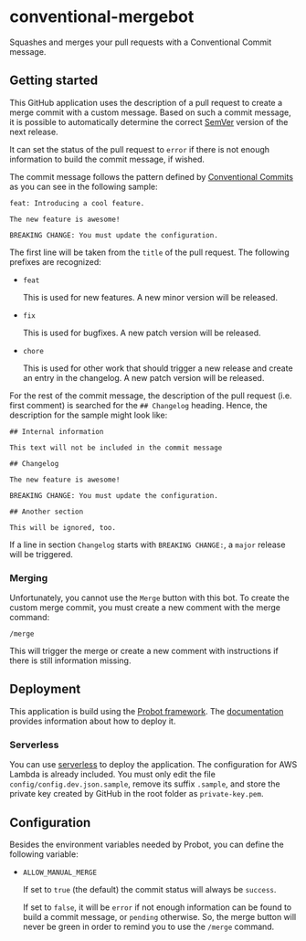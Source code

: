 # conventional-mergebot

Squashes and merges your pull requests with a Conventional Commit message.

## Getting started

This GitHub application uses the description of a pull request to create a merge commit with a custom message. Based on such a commit message, it is possible to automatically determine the correct [SemVer](https://semver.org) version of the next release.

It can set the status of the pull request to `error` if there is not enough information to build the commit message, if wished.

The commit message follows the pattern defined by [Conventional Commits](https://conventionalcommits.org) as you can see in the following sample:

```
feat: Introducing a cool feature.

The new feature is awesome!

BREAKING CHANGE: You must update the configuration.
```

The first line will be taken from the `title` of the pull request. The following prefixes are recognized:

- `feat`

    This is used for new features. A new minor version will be released.

- `fix`

    This is used for bugfixes. A new patch version will be released.

- `chore`

    This is used for other work that should trigger a new release and create an entry in the changelog. A new patch version will be released.

For the rest of the commit message, the description of the pull request (i.e. first comment) is searched for the `## Changelog` heading. Hence, the description for the sample might look like:

```
## Internal information

This text will not be included in the commit message

## Changelog

The new feature is awesome!

BREAKING CHANGE: You must update the configuration.

## Another section

This will be ignored, too.
```

If a line in section `Changelog` starts with `BREAKING CHANGE:`, a `major` release will be triggered. 

### Merging

Unfortunately, you cannot use the `Merge` button with this bot. To create the custom merge commit, you must create a new comment with the merge command:

```
/merge
```

This will trigger the merge or create a new comment with instructions if there is still information missing.

## Deployment

This application is build using the [Probot framework](https://probot.github.io). The [documentation](https://probot.github.io/docs/deployment/) provides information about how to deploy it.

### Serverless

You can use [serverless](https://serverless.com) to deploy the application. The configuration for AWS Lambda is already included. You must only edit the file `config/config.dev.json.sample`, remove its suffix `.sample`, and store the private key created by GitHub in the root folder as `private-key.pem`.

## Configuration

Besides the environment variables needed by Probot, you can define the following variable:

- `ALLOW_MANUAL_MERGE`

    If set to `true` (the default) the commit status will always be `success`.

    If set to `false`, it will be `error` if not enough information can be found to build a commit message, or `pending` otherwise. So, the merge button will never be green in order to remind you to use the `/merge` command.
